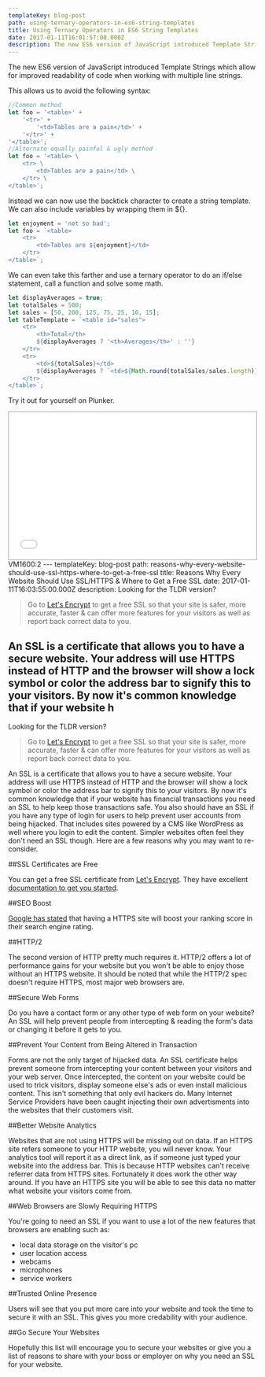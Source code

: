 ```yaml
---
templateKey: blog-post
path: using-ternary-operators-in-es6-string-templates
title: Using Ternary Operators in ES6 String Templates
date: 2017-01-11T16:01:57:00.000Z
description: The new ES6 version of JavaScript introduced Template Strings which allow for improved readability of code when working with multiple line strings. 
---
```

The new ES6 version of JavaScript introduced Template Strings which allow for improved readability of code when working with multiple line strings. 

This allows us to avoid the following syntax:

```javascript
//Common method
let foo = '<table>' +
	'<tr>' +
		'<td>Tables are a pain</td>' +
	'</tr>' +
'</table>';
//Alternate equally painful & ugly method
let foo = '<table> \
	<tr> \
		<td>Tables are a pain</td> \
	</tr> \
</table>';
```

Instead we can now use the backtick character to create a string template. We can also include variables by wrapping them in ${}.

```javascript
let enjoyment = 'not so bad';
let foo = `<table>
	<tr>
		<td>Tables are ${enjoyment}</td>
	</tr>
</table>`;
```

We can even take this farther and use a ternary operator to do an if/else statement, call a function and solve some math.

```javascript
let displayAverages = true;
let totalSales = 500;
let sales = [50, 200, 125, 75, 25, 10, 15];
let tableTemplate = `<table id="sales">
	<tr>
		<th>Total</th>
		${displayAverages ? '<th>Averages</th>' : ''}
	</tr>
	<tr>
		<td>${totalSales}</td>
		${displayAverages ? `<td>${Math.round(totalSales/sales.length)}</td>` : ''}
	</tr>
</table>`;

```

Try it out for yourself on Plunker.

<iframe style="border: 1px solid #999;width: 100%; height: 300px"
src="//embed.plnkr.co/lzXUulsbNAFdnu8m2xDx/" frameborder="0"
allowfullscreen="allowfullscreen">
Loading plunk...
</iframe>
VM1600:2 ---
templateKey: blog-post
path: reasons-why-every-website-should-use-ssl-https-where-to-get-a-free-ssl
title: Reasons Why Every Website Should Use SSL/HTTPS & Where to Get a Free SSL
date: 2017-01-11T16:03:55:00.000Z
description: Looking for the TLDR version? 

> Go to [Let's Encrypt](https://letsencrypt.org/) to get a free SSL so that your site is safer, more accurate, faster & can offer more features for your visitors as well as report back correct data to you. 

An SSL is a certificate that allows you to have a secure website. Your address will use HTTPS instead of HTTP and the browser will show a lock symbol or color the address bar to signify this to your visitors. By now it's common knowledge that if your website h
---
Looking for the TLDR version? 

> Go to [Let's Encrypt](https://letsencrypt.org/) to get a free SSL so that your site is safer, more accurate, faster & can offer more features for your visitors as well as report back correct data to you. 

An SSL is a certificate that allows you to have a secure website. Your address will use HTTPS instead of HTTP and the browser will show a lock symbol or color the address bar to signify this to your visitors. By now it's common knowledge that if your website has financial transactions you need an SSL to help keep those transactions safe. You also should have an SSL if you have any type of login for users to help prevent user accounts from being hijacked. That includes sites powered by a CMS like WordPress as well where you login to edit the content. Simpler websites often feel they don't need an SSL though. Here are a few reasons why you may want to re-consider.

##SSL Certificates are Free

You can get a free SSL certificate from [Let's Encrypt](https://letsencrypt.org/). They have excellent [documentation to get you started](https://letsencrypt.org/getting-started/). 

##SEO Boost 

[Google has stated](https://webmasters.googleblog.com/2014/08/https-as-ranking-signal.html) that having a HTTPS site will boost your ranking score in their search engine rating.  

##HTTP/2

The second version of HTTP pretty much requires it. HTTP/2 offers a lot of performance gains for your website but you won't be able to enjoy those without an HTTPS website. It should be noted that while the HTTP/2 spec doesn't require HTTPS, most major web browsers are.

##Secure Web Forms

Do you have a contact form or any other type of web form on your website? An SSL will help prevent people from intercepting & reading the form's data or changing it before it gets to you.

##Prevent Your Content from Being Altered in Transaction

Forms are not the only target of hijacked data. An SSL certificate helps prevent someone from intercepting your content between your visitors and your web server. Once intercepted, the content on your website could be used to trick visitors, display someone else's ads or even install malicious content. This isn't something that only evil hackers do. Many Internet Service Providers have been caught injecting their own advertisments into the websites that their customers visit. 

##Better Website Analytics 

Websites that are not using HTTPS will be missing out on data. If an HTTPS site refers someone to your HTTP website, you will never know. Your analytics tool will report it as a direct link, as if someone just typed your website into the address bar. This is because HTTP websites can't receive referrer data from HTTPS sites. Fortunately it does work the other way around. If you have an HTTPS site you will be able to see this data no matter what website your visitors come from. 

##Web Browsers are Slowly Requiring HTTPS

You're going to need an SSL if you want to use a lot of the new features that browsers are enabling such as:

* local data storage on the visitor's pc
* user location access
* webcams
* microphones
* service workers

##Trusted Online Presence

Users will see that you put more care into your website and took the time to secure it with an SSL. This gives you more credability with your audience.

##Go Secure Your Websites

Hopefully this list will encourage you to secure your websites or give you a list of reasons to share with your boss or employer on why you need an SSL for your website.